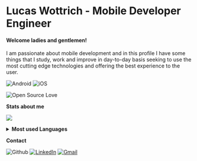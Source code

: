 # Lucas Wottrich - Mobile Developer Engineer
#### Welcome ladies and gentlemen! 

I am passionate about mobile development and in this profile I have some things that I study, work and improve in day-to-day basis seeking to use the most cutting edge technologies and  offering the best experience to the user.

![Android](https://img.shields.io/badge/Android-green.svg?logo=Android&logoColor=white)
![iOS](https://img.shields.io/badge/iOS-blue.svg?logo=Apple&logoColor=white)

![Open Source Love](https://badges.frapsoft.com/os/v2/open-source.svg?v=103)

**Stats about me**

![](https://github-readme-stats.vercel.app/api?username=wottrich&show_icons=true&hide=contribs&theme=dark)

<details><summary><b>Most used Languages</b></summary>
  
  ![](https://github-readme-stats.vercel.app/api/top-langs/?username=wottrich&layout=compact&hide=ruby&theme=dark)
  
</details>

**Contact**

![Github](https://img.shields.io/badge/-Github-black?style=flat&logo=Github&logoColor=white)
[![LinkedIn](https://img.shields.io/badge/-LinkedIn-blue?style=flat&logo=Linkedin&logoColor=white)](https://www.linkedin.com/in/lucas-c-wottrich/)
[![Gmail](https://img.shields.io/badge/-Gmail-red?style=flat&logo=Gmail&logoColor=white)](mailto:wottrich78@gmail.com)
